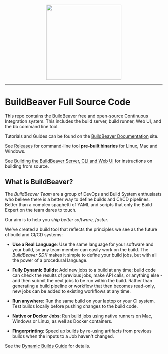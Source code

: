 <p align="center">
  <img width="240" height="240" src="https://github.com/buildbeaver/go-sdk/assets/1029312/e2276e36-8b3f-4e7d-b9b4-a1e384b28ac1">
</p>

---

# BuildBeaver Full Source Code

This repo contains the BuildBeaver free and open-source Continuous Integration system.
This includes the build server, build runner, Web UI, and the bb command line tool.

Tutorials and Guides can be found on the [BuildBeaver Documentation](https://buildbeaver.github.io/) site.

See [Releases](https://github.com/buildbeaver/bb-cli/releases) for command-line tool **pre-built binaries**
for Linux, Mac and Windows.

See [Building the BuildBeaver Server, CLI and Web UI](building-bb.md) for instructions on building from source.

## What is BuildBeaver?

The *BuildBeaver Team* are a group of DevOps and Build System enthusiasts who believe there is a better way to
define builds and CI/CD pipelines. Better than a complex spaghetti of YAML and scripts that only the Build Expert
on the team dares to touch.

Our aim is to help you *ship better software, faster.*

We've created a build tool that reflects the principles we see as the future of build and CI/CD systems:

- **Use a Real Language**: Use the same language for your software and your build, so any team member can easily
  work on the build. The *BuildBeaver SDK* makes it simple to define your build jobs, but with all the power of a
  procedural language.

- **Fully Dynamic Builds**: Add new jobs to a build at any time; build code can check the results of previous jobs,
  make API calls, or anything else - and then submit the next jobs to be run within the build. Rather than generating
  a build pipeline or workflow that then becomes read-only, new jobs can be added to existing workflows at any time.

- **Run anywhere**: Run the same build on your laptop or your CI system. Test builds locally before pushing changes
  to the build code.

- **Native or Docker Jobs**: Run build jobs using native runners on Mac, Windows or Linux, as well as
  Docker containers.

- **Fingerprinting**: Speed up builds by re-using artifacts from previous builds when the inputs to a Job haven't
  changed.

See the [Dynamic Builds Guide](https://buildbeaver.github.io/docs/category/guide-to-dynamic-builds) for details.
